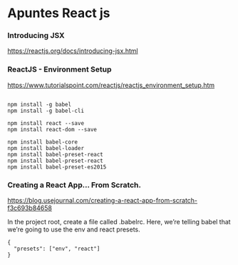 # **Apuntes React js**

### **Introducing JSX**

https://reactjs.org/docs/introducing-jsx.html

### **ReactJS - Environment Setup**

https://www.tutorialspoint.com/reactjs/reactjs_environment_setup.htm

~~~

npm install -g babel
npm install -g babel-cli

npm install react --save
npm install react-dom --save

npm install babel-core
npm install babel-loader
npm install babel-preset-react
npm install babel-preset-react
npm install babel-preset-es2015

~~~

### **Creating a React App… From Scratch.**

https://blog.usejournal.com/creating-a-react-app-from-scratch-f3c693b84658

In the project root, create a file called .babelrc. Here, we’re telling babel that we’re going to use the env and react presets.

~~~
{
  "presets": ["env", "react"]
}
~~~